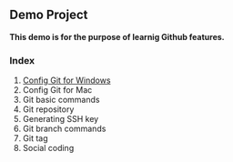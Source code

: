 ## Demo Project

**This demo is for the purpose of learnig Github features.**


### Index
1. [Config Git for Windows](demo/config-git-for-windows.md)
2. Config Git for Mac
3. Git basic commands
4. Git repository
5. Generating SSH key
6. Git branch commands
7. Git tag
8. Social coding 


